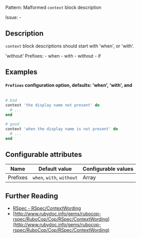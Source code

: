 Pattern: Malformed `context` block description

Issue: -

## Description

`context` block descriptions should start with 'when', or 'with'.

'without'
  Prefixes:
    - when
    - with
    - without
    - if

## Examples

#### `Prefixes` configuration option, defaults: 'when', 'with', and

```ruby

```
```ruby
# bad
context 'the display name not present' do
  # ...
end

# good
context 'when the display name is not present' do
  # ...
end
```

## Configurable attributes

Name | Default value | Configurable values
--- | --- | ---
Prefixes | `when`, `with`, `without` | Array

## Further Reading

* [RSpec - RSpec/ContextWording](https://rubocop-rspec.readthedocs.io/en/latest/cops_rspec/#rspeccontextwording)
* [http://www.rubydoc.info/gems/rubocop-rspec/RuboCop/Cop/RSpec/ContextWording](http://www.rubydoc.info/gems/rubocop-rspec/RuboCop/Cop/RSpec/ContextWording)
